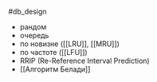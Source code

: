 #db_design 
- рандом
- очередь
- по новизне ([[LRU]], [[MRU]])
- по частоте ([[LFU]])
- RRIP (Re-Reference Interval Prediction)
- [[Алгоритм Белади]]